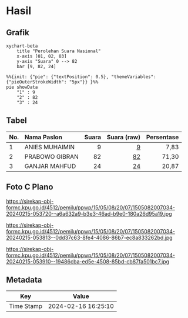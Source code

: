 # Hasil

## Grafik

```mermaid
xychart-beta
    title "Perolehan Suara Nasional"
    x-axis [01, 02, 03]
    y-axis "Suara" 0 --> 82
    bar [9, 82, 24]
```

```mermaid
%%{init: {"pie": {"textPosition": 0.5}, "themeVariables": {"pieOuterStrokeWidth": "5px"}} }%%
pie showData
    "1" : 9
    "2" : 82
    "3" : 24
```

## Tabel

| No. | Nama Paslon    | Suara | Suara (raw) | Persentase |
|:--- |:-------------- | -----:| -----------:| ----------:|
| 1   | ANIES MUHAIMIN | 9     | [9][p-1]    | 7,83       |
| 2   | PRABOWO GIBRAN | 82    | [82][p-2]   | 71,30      |
| 3   | GANJAR MAHFUD  | 24    | [24][p-3]   | 20,87      |


[p-1]: https://github.com/gigit-pemilu/pemilu-2024/blob/main/pilpres/hitung-suara/sub/15-jambi/sub/05--muaro-jambi/sub/08-sungai-gelam/sub/2007-sungai-gelam/sub/034-tps/sub/paslon-1.txt
[p-2]: https://github.com/gigit-pemilu/pemilu-2024/blob/main/pilpres/hitung-suara/sub/15-jambi/sub/05--muaro-jambi/sub/08-sungai-gelam/sub/2007-sungai-gelam/sub/034-tps/sub/paslon-2.txt
[p-3]: https://github.com/gigit-pemilu/pemilu-2024/blob/main/pilpres/hitung-suara/sub/15-jambi/sub/05--muaro-jambi/sub/08-sungai-gelam/sub/2007-sungai-gelam/sub/034-tps/sub/paslon-3.txt

## Foto C Plano

https://sirekap-obj-formc.kpu.go.id/4512/pemilu/ppwp/15/05/08/20/07/1505082007034-20240215-053720--a6a632a9-b3e3-46ad-b9e0-180a26d95a19.jpg

https://sirekap-obj-formc.kpu.go.id/4512/pemilu/ppwp/15/05/08/20/07/1505082007034-20240215-053813--0dd37c63-8fe4-4086-86b7-ec8a833262bd.jpg

https://sirekap-obj-formc.kpu.go.id/4512/pemilu/ppwp/15/05/08/20/07/1505082007034-20240215-053910--19486cba-ed5e-4508-85bd-cb87fa501bc7.jpg


## Metadata

| Key        | Value               |
| ---------- | ------------------- |
| Time Stamp | 2024-02-16 16:25:10 |



